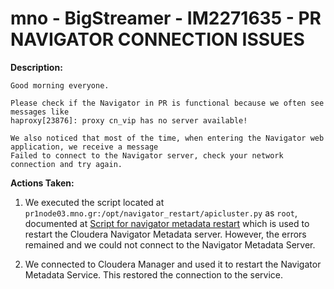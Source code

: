 # mno - BigStreamer - IM2271635 - PR NAVIGATOR CONNECTION ISSUES

<b>Description:</b>

```
Good morning everyone.

Please check if the Navigator in PR is functional because we often see messages like
haproxy[23876]: proxy cn_vip has no server available!

We also noticed that most of the time, when entering the Navigator web application, we receive a message
Failed to connect to the Navigator server, check your network connection and try again.
```

<b>Actions Taken:</b>

1. We executed the script located at `pr1node03.mno.gr:/opt/navigator_restart/apicluster.py` as `root`, documented at [Script for navigator metadata restart](https://metis.ghi.com/obss/oss/sysadmin-group/mno/cloudera-cluster/-/issues/200) which is used to restart the Cloudera Navigator Metadata server. However, the errors remained and we could not connect to the Navigator Metadata Server.


2. We connected to Cloudera Manager and used it to restart the Navigator Metadata Service. This restored the connection to the service.
